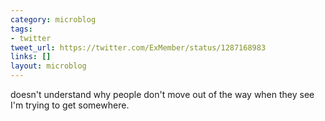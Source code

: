 ```yaml
---
category: microblog
tags:
- twitter
tweet_url: https://twitter.com/ExMember/status/1287168983
links: []
layout: microblog
---
```

doesn't understand why people don't move out of the way when they see I'm trying to get somewhere.
